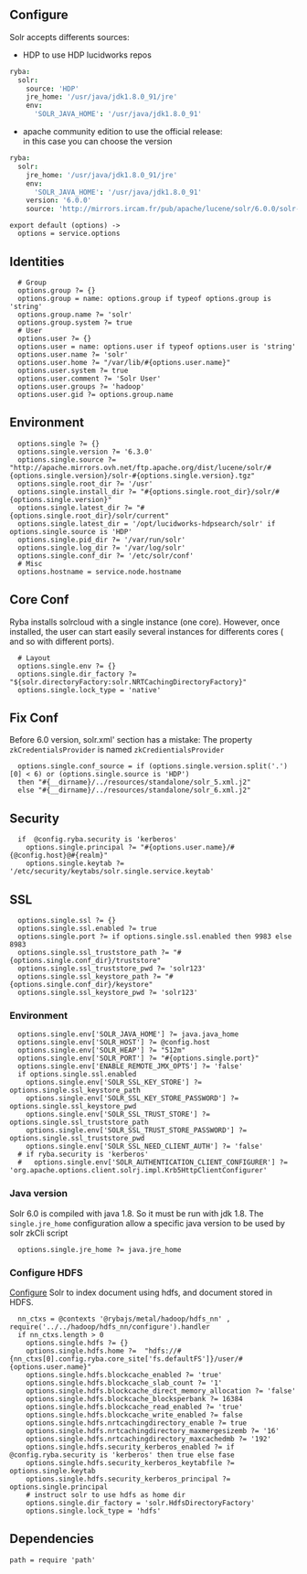 ## Configure
Solr accepts differents sources:
 - HDP to use HDP lucidworks repos

```cson
ryba:
  solr:
    source: 'HDP'
    jre_home: '/usr/java/jdk1.8.0_91/jre'
    env:
      'SOLR_JAVA_HOME': '/usr/java/jdk1.8.0_91'
```
 - apache community edition to use the official release:   
 in this case you can choose the version

```cson
ryba:
  solr:
    jre_home: '/usr/java/jdk1.8.0_91/jre'
    env:
      'SOLR_JAVA_HOME': '/usr/java/jdk1.8.0_91'
    version: '6.0.0'
    source: 'http://mirrors.ircam.fr/pub/apache/lucene/solr/6.0.0/solr-6.0.0.tgz'
```

    export default (options) ->
      options = service.options

## Identities

      # Group
      options.group ?= {}
      options.group = name: options.group if typeof options.group is 'string'
      options.group.name ?= 'solr'
      options.group.system ?= true
      # User
      options.user ?= {}
      options.user = name: options.user if typeof options.user is 'string'
      options.user.name ?= 'solr'
      options.user.home ?= "/var/lib/#{options.user.name}"
      options.user.system ?= true
      options.user.comment ?= 'Solr User'
      options.user.groups ?= 'hadoop'
      options.user.gid ?= options.group.name

## Environment

      options.single ?= {}
      options.single.version ?= '6.3.0'
      options.single.source ?= "http://apache.mirrors.ovh.net/ftp.apache.org/dist/lucene/solr/#{options.single.version}/solr-#{options.single.version}.tgz"
      options.single.root_dir ?= '/usr'
      options.single.install_dir ?= "#{options.single.root_dir}/solr/#{options.single.version}"
      options.single.latest_dir ?= "#{options.single.root_dir}/solr/current"
      options.single.latest_dir = '/opt/lucidworks-hdpsearch/solr' if options.single.source is 'HDP'
      options.single.pid_dir ?= '/var/run/solr'
      options.single.log_dir ?= '/var/log/solr'
      options.single.conf_dir ?= '/etc/solr/conf'
      # Misc
      options.hostname = service.node.hostname

## Core Conf
Ryba installs solrcloud with a single instance (one core).
However, once installed, the user can start easily several instances for 
differents cores ( and so with different ports).

      # Layout
      options.single.env ?= {}
      options.single.dir_factory ?= "${solr.directoryFactory:solr.NRTCachingDirectoryFactory}"
      options.single.lock_type = 'native'

## Fix Conf

Before 6.0 version, solr.xml'<solrCloud> section has a mistake:
The property `zkCredentialsProvider` is named `zkCredientialsProvider`

      options.single.conf_source = if (options.single.version.split('.')[0] < 6) or (options.single.source is 'HDP')
      then "#{__dirname}/../resources/standalone/solr_5.xml.j2"
      else "#{__dirname}/../resources/standalone/solr_6.xml.j2"

## Security

      if  @config.ryba.security is 'kerberos'
        options.single.principal ?= "#{options.user.name}/#{@config.host}@#{realm}"
        options.single.keytab ?= '/etc/security/keytabs/solr.single.service.keytab'


## SSL

      options.single.ssl ?= {}
      options.single.ssl.enabled ?= true
      options.single.port ?= if options.single.ssl.enabled then 9983 else 8983
      options.single.ssl_truststore_path ?= "#{options.single.conf_dir}/truststore"
      options.single.ssl_truststore_pwd ?= 'solr123'
      options.single.ssl_keystore_path ?= "#{options.single.conf_dir}/keystore"
      options.single.ssl_keystore_pwd ?= 'solr123'

### Environment

      options.single.env['SOLR_JAVA_HOME'] ?= java.java_home
      options.single.env['SOLR_HOST'] ?= @config.host
      options.single.env['SOLR_HEAP'] ?= "512m"
      options.single.env['SOLR_PORT'] ?= "#{options.single.port}"
      options.single.env['ENABLE_REMOTE_JMX_OPTS'] ?= 'false'
      if options.single.ssl.enabled
        options.single.env['SOLR_SSL_KEY_STORE'] ?= options.single.ssl_keystore_path
        options.single.env['SOLR_SSL_KEY_STORE_PASSWORD'] ?= options.single.ssl_keystore_pwd
        options.single.env['SOLR_SSL_TRUST_STORE'] ?= options.single.ssl_truststore_path
        options.single.env['SOLR_SSL_TRUST_STORE_PASSWORD'] ?= options.single.ssl_truststore_pwd
        options.single.env['SOLR_SSL_NEED_CLIENT_AUTH'] ?= 'false'
      # if ryba.security is 'kerberos'
      #   options.single.env['SOLR_AUTHENTICATION_CLIENT_CONFIGURER'] ?= 'org.apache.options.client.solrj.impl.Krb5HttpClientConfigurer'

### Java version
Solr 6.0 is compiled with java 1.8.
So it must be run with jdk 1.8.
The `single.jre_home` configuration allow a specific java version to be used by 
solr zkCli script

      options.single.jre_home ?= java.jre_home

### Configure HDFS
[Configure][solr-hdfs] Solr to index document using hdfs, and document stored in HDFS.

      nn_ctxs = @contexts '@rybajs/metal/hadoop/hdfs_nn' , require('../../hadoop/hdfs_nn/configure').handler
      if nn_ctxs.length > 0
        options.single.hdfs ?= {}
        options.single.hdfs.home ?=  "hdfs://#{nn_ctxs[0].config.ryba.core_site['fs.defaultFS']}/user/#{options.user.name}"
        options.single.hdfs.blockcache_enabled ?= 'true'
        options.single.hdfs.blockcache_slab_count ?= '1'
        options.single.hdfs.blockcache_direct_memory_allocation ?= 'false'
        options.single.hdfs.blockcache_blocksperbank ?= 16384
        options.single.hdfs.blockcache_read_enabled ?= 'true'
        options.single.hdfs.blockcache_write_enabled ?= false
        options.single.hdfs.nrtcachingdirectory_enable ?= true
        options.single.hdfs.nrtcachingdirectory_maxmergesizemb ?= '16'
        options.single.hdfs.nrtcachingdirectory_maxcachedmb ?= '192'
        options.single.hdfs.security_kerberos_enabled ?= if @config.ryba.security is 'kerberos' then true else fase
        options.single.hdfs.security_kerberos_keytabfile ?= options.single.keytab
        options.single.hdfs.security_kerberos_principal ?= options.single.principal
        # instruct solr to use hdfs as home dir
        options.single.dir_factory = 'solr.HdfsDirectoryFactory'
        options.single.lock_type = 'hdfs'

## Dependencies

    path = require 'path'

[solr-krb5]:https://cwiki.apache.org/confluence/display/solr/Kerberos+Authentication+Plugin
[solr-ssl]: https://cwiki.apache.org/confluence/display/solr/Enabling+SSL#EnablingSSL-RunSolrCloudwithSSL
[solr-auth]: https://cwiki.apache.org/confluence/display/solr/Rule-Based+Authorization+Plugin
[solr-hdfs]: http://fr.hortonworks.com/hadoop-tutorial/searching-data-solr/
